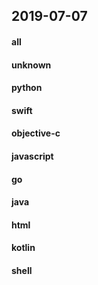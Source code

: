 ## 2019-07-07

#### all

#### unknown

#### python

#### swift

#### objective-c

#### javascript

#### go

#### java

#### html

#### kotlin

#### shell

